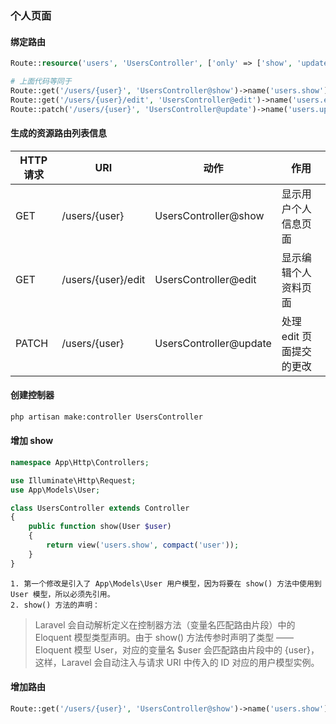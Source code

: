 ### 个人页面

#### 绑定路由
```php
Route::resource('users', 'UsersController', ['only' => ['show', 'update', 'edit']]);

# 上面代码等同于
Route::get('/users/{user}', 'UsersController@show')->name('users.show');
Route::get('/users/{user}/edit', 'UsersController@edit')->name('users.edit');
Route::patch('/users/{user}', 'UsersController@update')->name('users.update');
```

#### 生成的资源路由列表信息
HTTP 请求 | URI | 动作 | 作用
----|----|----|----|
GET|/users/{user}|UsersController@show|显示用户个人信息页面
GET|/users/{user}/edit|UsersController@edit|显示编辑个人资料页面
PATCH|/users/{user}|UsersController@update|处理 edit 页面提交的更改

#### 创建控制器
```bash 
php artisan make:controller UsersController
```

#### 增加 show 
```php
namespace App\Http\Controllers;

use Illuminate\Http\Request;
use App\Models\User;

class UsersController extends Controller
{
    public function show(User $user)
    {
        return view('users.show', compact('user'));
    }
}
```
    1. 第一个修改是引入了 App\Models\User 用户模型，因为将要在 show() 方法中使用到 User 模型，所以必须先引用。
    2. show() 方法的声明：
> Laravel 会自动解析定义在控制器方法（变量名匹配路由片段）中的 Eloquent 模型类型声明。由于 show() 方法传参时声明了类型 —— Eloquent 模型 User，对应的变量名 $user 会匹配路由片段中的 {user}，这样，Laravel 会自动注入与请求 URI 中传入的 ID 对应的用户模型实例。

#### 增加路由
```php
Route::get('/users/{user}', 'UsersController@show')->name('users.show');
```